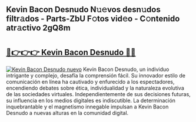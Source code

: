 ## Kevin Bacon Desnudo N𝚞𝚎vos desn𝚞dos filtr𝚊dos - Parts-ZbU F𝚘tos vid𝚎o - C𝚘ntenido atr𝚊ctivo 2gQ8m

# <h2><a href="http://mbc55x.tromn.icu/?c=Kevin+Bacon+Desnudo">🔗👉👉👉 Kevin Bacon Desnudo 🔗🔗</a></h2>

[![Kevin Bacon Desnudo nuevo](https://i.imgur.com/pEAQMta.gif)](http://mbc55x.tromn.icu/?c=Kevin+Bacon+Desnudo)
Kevin Bacon Desnudo, un individuo intrigante y complejo, desafía la comprensión fácil. Su innovador estilo de comunicación en línea ha cautivado y enfurecido a los espectadores, encendiendo debates sobre ética, individualidad y la naturaleza evolutiva de las sociedades virtuales. Independientemente de sus decisiones futuras, su influencia en los medios digitales es indiscutible. La determinación inquebrantable y el magnetismo innegable impulsan a Kevin Bacon Desnudo a nuevas alturas en la comunidad digital.
